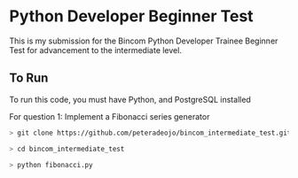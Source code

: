 # Python Developer Beginner Test

This is my submission for the Bincom Python Developer Trainee Beginner Test for advancement to the intermediate level.

## To Run

To run this code, you must have Python, and PostgreSQL installed

For question 1: Implement a Fibonacci series generator
```bash
> git clone https://github.com/peteradeojo/bincom_intermediate_test.git

> cd bincom_intermediate_test

> python fibonacci.py

```



